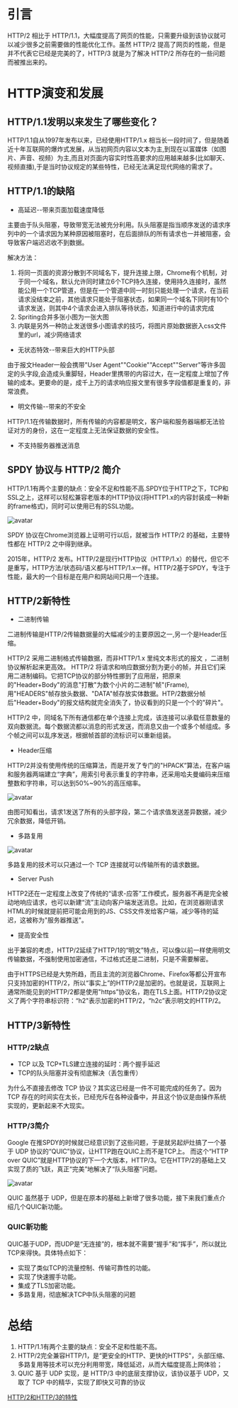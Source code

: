 # 引言

HTTP/2 相比于 HTTP/1.1，大幅度提高了网页的性能，只需要升级到该协议就可以减少很多之前需要做的性能优化工作。虽然 HTTP/2 提高了网页的性能，但是并不代表它已经是完美的了，HTTP/3 就是为了解决 HTTP/2 所存在的一些问题而被推出来的。

# HTTP演变和发展

## HTTP/1.1发明以来发生了哪些变化？
HTTP/1.1自从1997年发布以来，已经使用HTTP/1.x 相当长一段时间了，但是随着近十年互联网的爆炸式发展，从当初网页内容以文本为主,到现在以富媒体（如图片、声音、视频）为主,而且对页面内容实时性高要求的应用越来越多(比如聊天、视频直播),于是当时协议规定的某些特性，已经无法满足现代网络的需求了。

## HTTP/1.1的缺陷
* 高延迟--带来页面加载速度降低

主要由于队头阻塞，导致带宽无法被充分利用。队头阻塞是指当顺序发送的请求序列中的一个请求因为某种原因被阻塞时，在后面排队的所有请求也一并被阻塞，会导致客户端迟迟收不到数据。

解决方法：
1. 将同一页面的资源分散到不同域名下，提升连接上限，Chrome有个机制，对于同一个域名，默认允许同时建立6个TCP持久连接，使用持久连接时，虽然能公用一个TCP管道，但是在一个管道中同一时刻只能处理一个请求，在当前请求没结束之前，其他请求只能处于阻塞状态，如果同一个域名下同时有10个请求发送，则其中4个请求会进入排队等待状态，知道进行中的请求完成
2. Spriting合并多张小图为一张大图
3. 内联是另外一种防止发送很多小图请求的技巧，将图片原始数据嵌入css文件里的url，减少网络请求

* 无状态特效--带来巨大的HTTP头部

由于报文Header一般会携带"User Agent""Cookie""Accept""Server"等许多固定的头字段,会造成头重脚轻，Header里携带的内容过大，在一定程度上增加了传输的成本。更要命的是，成千上万的请求响应报文里有很多字段值都是重复的，非常浪费。
* 明文传输--带来的不安全

HTTP/1.1在传输数据时，所有传输的内容都是明文，客户端和服务器端都无法验证对方的身份，这在一定程度上无法保证数据的安全性。
* 不支持服务器推送消息

## SPDY 协议与 HTTP/2 简介
HTTP/1.1有两个主要的缺点：安全不足和性能不高.SPDY位于HTTP之下，TCP和SSL之上，这样可以轻松兼容老版本的HTTP协议(将HTTP1.x的内容封装成一种新的frame格式)，同时可以使用已有的SSL功能。

![avatar](img/spdy.png)

SPDY 协议在Chrome浏览器上证明可行以后，就被当作 HTTP/2 的基础，主要特性都在 HTTP/2 之中得到继承。

2015年，HTTP/2 发布。HTTP/2是现行HTTP协议（HTTP/1.x）的替代，但它不是重写，HTTP方法/状态码/语义都与HTTP/1.x一样。HTTP/2基于SPDY，专注于性能，最大的一个目标是在用户和网站间只用一个连接。

## HTTP/2新特性
* 二进制传输

二进制传输是HTTP/2传输数据量的大幅减少的主要原因之一,另一个是Header压缩。

HTTP/2 采用二进制格式传输数据，而非HTTP/1.x 里纯文本形式的报文 ，二进制协议解析起来更高效。 HTTP/2 将请求和响应数据分割为更小的帧，并且它们采用二进制编码。它把TCP协议的部分特性挪到了应用层，把原来的"Header+Body"的消息"打散"为数个小片的二进制"帧"(Frame),用"HEADERS"帧存放头数据、"DATA"帧存放实体数据。HTP/2数据分帧后"Header+Body"的报文结构就完全消失了，协议看到的只是一个个的"碎片"。

HTTP/2 中，同域名下所有通信都在单个连接上完成，该连接可以承载任意数量的双向数据流。每个数据流都以消息的形式发送，而消息又由一个或多个帧组成。多个帧之间可以乱序发送，根据帧首部的流标识可以重新组装。

* Header压缩

HTTP/2并没有使用传统的压缩算法，而是开发了专门的"HPACK”算法，在客户端和服务器两端建立“字典”，用索引号表示重复的字符串，还采用哈夫曼编码来压缩整数和字符串，可以达到50%~90%的高压缩率。

![avatar](img/header.png)

由图可知看出，请求1发送了所有的头部字段，第二个请求值发送差异数据，减少冗余数据，降低开销。

* 多路复用

![avatar](img/多路复用.png)

多路复用的技术可以只通过一个 TCP 连接就可以传输所有的请求数据。

* Server Push

HTTP2还在一定程度上改变了传统的“请求-应答”工作模式，服务器不再是完全被动地响应请求，也可以新建“流”主动向客户端发送消息。比如，在浏览器刚请求HTML的时候就提前把可能会用到的JS、CSS文件发给客户端，减少等待的延迟，这被称为"服务器推送"。
* 提高安全性

出于兼容的考虑，HTTP/2延续了HTTP/1的“明文”特点，可以像以前一样使用明文传输数据，不强制使用加密通信，不过格式还是二进制，只是不需要解密。

由于HTTPS已经是大势所趋，而且主流的浏览器Chrome、Firefox等都公开宣布只支持加密的HTTP/2，所以“事实上”的HTTP/2是加密的。也就是说，互联网上通常所能见到的HTTP/2都是使用"https”协议名，跑在TLS上面。HTTP/2协议定义了两个字符串标识符：“h2"表示加密的HTTP/2，“h2c”表示明文的HTTP/2。

## HTTP/3新特性

### HTTP/2缺点
* TCP 以及 TCP+TLS建立连接的延时：两个握手延迟
* TCP的队头阻塞并没有彻底解决（丢包重传）

为什么不直接去修改 TCP 协议？其实这已经是一件不可能完成的任务了。因为 TCP 存在的时间实在太长，已经充斥在各种设备中，并且这个协议是由操作系统实现的，更新起来不大现实。

### HTTP/3简介
Google 在推SPDY的时候就已经意识到了这些问题，于是就另起炉灶搞了一个基于 UDP 协议的“QUIC”协议，让HTTP跑在QUIC上而不是TCP上。
而这个“HTTP over QUIC”就是HTTP协议的下一个大版本，HTTP/3。它在HTTP/2的基础上又实现了质的飞跃，真正“完美”地解决了“队头阻塞”问题。

![avatar](img/http.png)

QUIC 虽然基于 UDP，但是在原本的基础上新增了很多功能，接下来我们重点介绍几个QUIC新功能。

### QUIC新功能
QUIC基于UDP，而UDP是“无连接”的，根本就不需要“握手”和“挥手”，所以就比TCP来得快。具体特点如下：

* 实现了类似TCP的流量控制、传输可靠性的功能。
* 实现了快速握手功能。
* 集成了TLS加密功能。
* 多路复用，彻底解决TCP中队头阻塞的问题

# 总结
1. HTTP/1.1有两个主要的缺点：安全不足和性能不高。
2. HTTP/2完全兼容HTTP/1，是“更安全的HTTP、更快的HTTPS"，头部压缩、多路复用等技术可以充分利用带宽，降低延迟，从而大幅度提高上网体验；
3. QUIC 基于 UDP 实现，是 HTTP/3 中的底层支撑协议，该协议基于 UDP，又取了 TCP 中的精华，实现了即快又可靠的协议


[HTTP/2和HTTP/3的特性](https://juejin.im/post/6844903968380813325)
